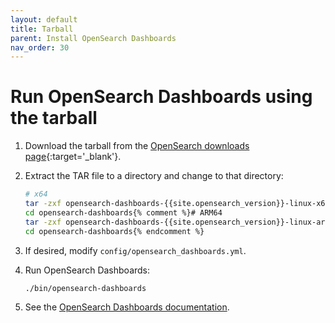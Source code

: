 ```yaml
---
layout: default
title: Tarball
parent: Install OpenSearch Dashboards
nav_order: 30
---
```


# Run OpenSearch Dashboards using the tarball

1. Download the tarball from the [OpenSearch downloads page](https://opensearch.org/downloads.html){:target='\_blank'}.

1. Extract the TAR file to a directory and change to that directory:

   ```bash
   # x64
   tar -zxf opensearch-dashboards-{{site.opensearch_version}}-linux-x64.tar.gz
   cd opensearch-dashboards{% comment %}# ARM64
   tar -zxf opensearch-dashboards-{{site.opensearch_version}}-linux-arm64.tar.gz
   cd opensearch-dashboards{% endcomment %}
   ```

1. If desired, modify `config/opensearch_dashboards.yml`.

1. Run OpenSearch Dashboards:

   ```bash
   ./bin/opensearch-dashboards
   ```

1. See the [OpenSearch Dashboards documentation]({{site.url}}{{site.baseurl}}/opensearch-dashboards/).
